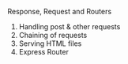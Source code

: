 Response, Request and Routers
 1. Handling post & other requests
 2. Chaining of requests
 3. Serving HTML files
 4. Express Router